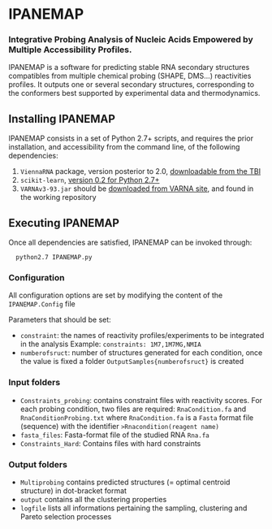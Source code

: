 # IPANEMAP
### Integrative Probing Analysis of Nucleic Acids Empowered by Multiple Accessibility Profiles.

IPANEMAP is a software for predicting stable RNA secondary structures compatibles from multiple chemical probing (SHAPE, DMS...)  reactivities profiles. It outputs one or several secondary structures, corresponding to the conformers best supported by  experimental data and thermodynamics.

## Installing IPANEMAP

IPANEMAP consists in a set of Python 2.7+ scripts, and requires the prior installation, and accessibility from the command line, of the following dependencies:
1. `ViennaRNA` package, version posterior to 2.0, [downloadable from the TBI](https://www.tbi.univie.ac.at/RNA/#download "Download the Vienna package")
2. `scikit-learn`, [version 0.2 for Python 2.7+](https://scikit-learn.org/stable/install.html "Download scikit-learn")
3. `VARNAv3-93.jar` should be [downloaded from VARNA site](http://varna.lri.fr "Download VARNA"), and found in the working repository

## Executing IPANEMAP

Once all dependencies are satisfied, IPANEMAP can be invoked through: 

      python2.7 IPANEMAP.py

### Configuration
All configuration options are set by modifying the content of the `IPANEMAP.Config` file

Parameters that should be set:
 - `constraint`: the names of reactivity profiles/experiments to be integrated in the analysis
 Example: `constraints: 1M7,1M7MG,NMIA`
 - `numberofsruct`: number of structures generated for each condition, once the value is fixed a folder `OutputSamples{numberofsruct}` is created

### Input folders
 - `Constraints_probing`: contains constraint files with reactivity scores. For each probing condition, two files are required: `RnaCondition.fa` and `RnaConditionProbing.txt` where `RnaCondition.fa` is a `Fasta` format file (sequence) with the identifier `>Rnacondition(reagent name)`
 - `fasta_files`: Fasta-format file of the studied RNA `Rna.fa`
 - `Constraints_Hard`: Contains files with hard constraints

### Output folders
 - `Multiprobing` contains predicted structures (= optimal centroid structure) in dot-bracket format
 - `output` contains all the clustering properties
 - `logfile` lists all informations pertaining the sampling, clustering and Pareto selection processes

